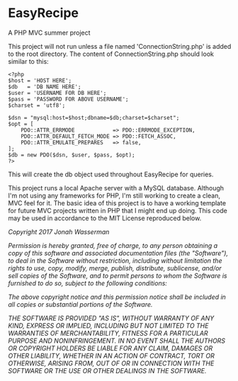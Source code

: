 # EasyRecipe
A PHP MVC summer project

This project will not run unless a file named 'ConnectionString.php' is added to the root directory. 
The content of ConnectionString.php should look similar to this:

```
<?php
$host = 'HOST HERE';
$db   = 'DB NAME HERE';
$user = 'USERNAME FOR DB HERE';
$pass = 'PASSWORD FOR ABOVE USERNAME';
$charset = 'utf8';

$dsn = "mysql:host=$host;dbname=$db;charset=$charset";
$opt = [
    PDO::ATTR_ERRMODE            => PDO::ERRMODE_EXCEPTION,
    PDO::ATTR_DEFAULT_FETCH_MODE => PDO::FETCH_ASSOC,
    PDO::ATTR_EMULATE_PREPARES   => false,
];
$db = new PDO($dsn, $user, $pass, $opt);
?>
```
This will create the db object used throughout EasyRecipe for queries.

This project runs a local Apache server with a MySQL database. 
Although I'm not using any frameworks for PHP, I'm still working to create a clean, MVC feel for it.
The basic idea of this project is to have a working template for future MVC projects written in PHP
that I might end up doing. This code may be used in accordance to the MIT License reproduced below.

<em>Copyright 2017 Jonah Wasserman

Permission is hereby granted, free of charge, to any person obtaining a copy of this software and associated documentation files (the "Software"), to deal in the Software without restriction, including without limitation the rights to use, copy, modify, merge, publish, distribute, sublicense, and/or sell copies of the Software, and to permit persons to whom the Software is furnished to do so, subject to the following conditions:

The above copyright notice and this permission notice shall be included in all copies or substantial portions of the Software.

THE SOFTWARE IS PROVIDED "AS IS", WITHOUT WARRANTY OF ANY KIND, EXPRESS OR IMPLIED, INCLUDING BUT NOT LIMITED TO THE WARRANTIES OF MERCHANTABILITY, FITNESS FOR A PARTICULAR PURPOSE AND NONINFRINGEMENT. IN NO EVENT SHALL THE AUTHORS OR COPYRIGHT HOLDERS BE LIABLE FOR ANY CLAIM, DAMAGES OR OTHER LIABILITY, WHETHER IN AN ACTION OF CONTRACT, TORT OR OTHERWISE, ARISING FROM, OUT OF OR IN CONNECTION WITH THE SOFTWARE OR THE USE OR OTHER DEALINGS IN THE SOFTWARE.</em>

